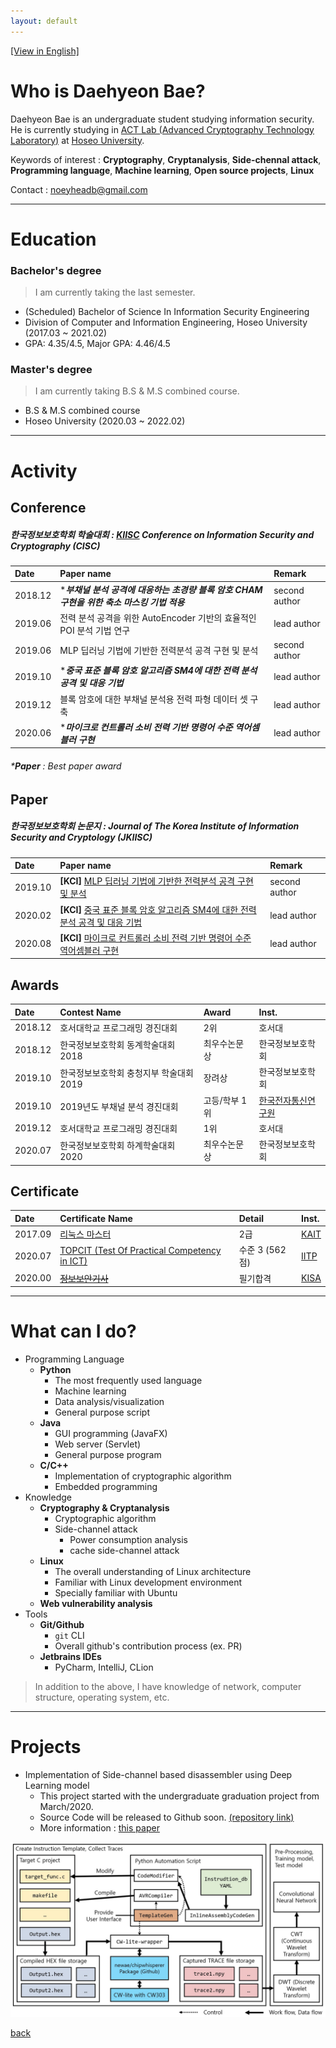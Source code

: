 ```yaml
---
layout: default
---
```


[[View in English]](./)

# Who is Daehyeon Bae?

Daehyeon Bae is an undergraduate student studying information security. He is currently studying in [ACT Lab (Advanced Cryptography Technology Laboratory)](https://act.hoseo.ac.kr) at [Hoseo University](https://www.hoseo.ac.kr/).

Keywords of interest : **Cryptography**, **Cryptanalysis**, **Side-chennal attack**, **Programming language**, **Machine learning**, **Open source projects**, **Linux**

Contact :  noeyheadb@gmail.com

---

# Education

### Bachelor's degree

> I am currently taking the last semester.  

* (Scheduled) Bachelor of Science In Information Security Engineering  
* Division of Computer and Information Engineering, Hoseo University (2017.03 ~ 2021.02)  
* GPA: 4.35/4.5, Major GPA: 4.46/4.5 

### Master's degree

> I am currently taking B.S & M.S combined course.  

* B.S & M.S combined course
* Hoseo University (2020.03 ~ 2022.02)

* * *

# Activity

## Conference

##### 한국정보보호학회 학술대회 : [KIISC](https://kiisc.or.kr/) Conference on Information Security and Cryptography (CISC)

| Date    | Paper name                                                                    | Remark |
|:--------|:----------------------------------------------------------------------------|:------|
| 2018.12 | *_**부채널 분석 공격에 대응하는 초경량 블록 암호 CHAM 구현을 위한 축소 마스킹 기법 적용**_ | second author |
| 2019.06 | 전력 분석 공격을 위한 AutoEncoder 기반의 효율적인 POI 분석 기법 연구 | lead author   |
| 2019.06 | MLP 딥러닝 기법에 기반한 전력분석 공격 구현 및 분석 | second author |
| 2019.10 | *_**중국 표준 블록 암호 알고리즘 SM4에 대한 전력 분석 공격 및 대응 기법**_ | lead author  |
| 2019.12 | 블록 암호에 대한 부채널 분석용 전력 파형 데이터 셋 구축 | lead author  |
| 2020.06 | *_**마이크로 컨트롤러 소비 전력 기반 명령어 수준 역어셈블러 구현**_ | lead author  |

###### *_**Paper**_ : Best paper award

## Paper

##### 한국정보보호학회 논문지 : Journal of The Korea Institute of Information Security and Cryptology (JKIISC)

| Date    | Paper name                                                                    | Remark |
|:--------|:----------------------------------------------------------------------------|:------|
| 2019.10 | **[KCI]** [MLP 딥러닝 기법에 기반한 전력분석 공격 구현 및 분석](https://doi.org/10.13089/JKIISC.2019.29.5.997) | second author |
| 2020.02 | **[KCI]** [중국 표준 블록 암호 알고리즘 SM4에 대한 전력 분석 공격 및 대응 기법](https://doi.org/10.13089/JKIISC.2020.30.1.39) | lead author  |
| 2020.08 | **[KCI]** [마이크로 컨트롤러 소비 전력 기반 명령어 수준 역어셈블러 구현](https://doi.org/10.13089/JKIISC.2020.30.4.527) | lead author  |

## Awards

| Date    | Contest Name                          | Award         | Inst.      |
|:--------|:--------------------------------------|:--------------|:-----------|
| 2018.12 | 호서대학교 프로그래밍 경진대회           | 2위            | 호서대    |
| 2018.12 | 한국정보보호학회 동계학술대회 2018       | 최우수논문상     | 한국정보보호학회|
| 2019.10 | 한국정보보호학회 충청지부 학술대회 2019   | 장려상          | 한국정보보호학회|
| 2019.10 | 2019년도 부채널 분석 경진대회            | 고등/학부 1위   | [한국전자통신연구원](https://www.etri.re.kr)|
| 2019.12 | 호서대학교 프로그래밍 경진대회            | 1위            | 호서대|
| 2020.07 | 한국정보보호학회 하계학술대회 2020        | 최우수논문상    | 한국정보보호학회|

## Certificate

| Date    | Certificate Name                                                             | Detail                | Inst.                           |
|:--------|:-----------------------------------------------------------------------------|:----------------------|:--------------------------------|
| 2017.09 | [리눅스 마스터](https://www.ihd.or.kr/introducesubject1.do)                   | 2급               | [KAIT](https://www.kait.or.kr)  |
| 2020.07 | [TOPCIT (Test Of Practical Competency in ICT)](https://www.topcit.or.kr/)    | 수준 3 (562점)    | [IITP](https://www.iitp.kr)     |
| 2020.00 | [~~정보보안기사~~](https://kisq.or.kr/)                                        | 필기합격          | [KISA](https://www.kisa.or.kr)  |

* * *

# What can I do?

* Programming Language
    * **Python**
        * The most frequently used language
        * Machine learning
        * Data analysis/visualization
        * General purpose script
    * **Java**
        * GUI programming (JavaFX)
        * Web server (Servlet)
        * General purpose program
    * **C/C++**
        * Implementation of cryptographic algorithm
        * Embedded programming
* Knowledge
    * **Cryptography & Cryptanalysis**
        * Cryptographic algorithm
        * Side-channel attack
            * Power consumption analysis
            * cache side-channel attack
    * **Linux**
        * The overall understanding of Linux architecture
        * Familiar with Linux development environment
        * Specially familiar with Ubuntu
    * **Web vulnerability analysis**
* Tools
    * **Git/Github**
        * `git` CLI
        * Overall github's contribution process (ex. PR)
    * **Jetbrains IDEs**
        * PyCharm, IntelliJ, CLion

> In addition to the above, I have knowledge of network, computer structure, operating system, etc.

* * *

# Projects

* Implementation of Side-channel based disassembler using Deep Learning model
    * This project started with the undergraduate graduation project from March/2020.
    * Source Code will be released to Github soon. [(repository link)](https://github.com/noeyheadb/scb-disas)
    * More information : [this paper](https://doi.org/10.13089/JKIISC.2020.30.4.527)
    
![scb-disas](./assets/img/scb-dias-structure.jpg)

[back](./)
